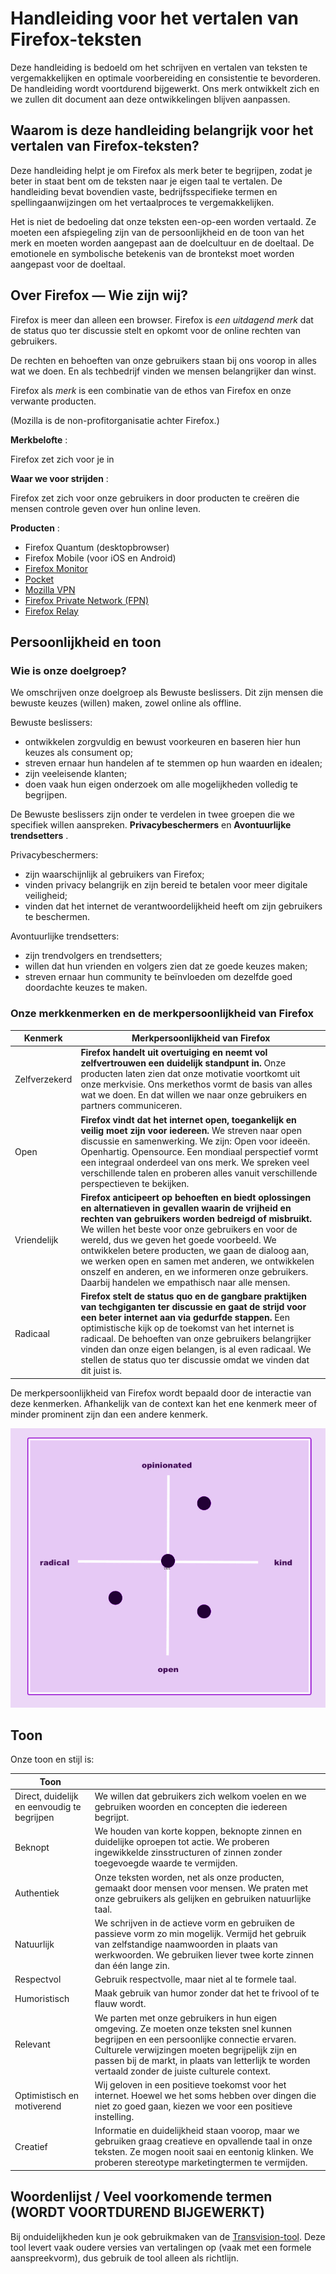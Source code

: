 Handleiding voor het vertalen van Firefox\-teksten
===================================================

Deze handleiding is bedoeld om het schrijven en vertalen van teksten te vergemakkelijken en optimale voorbereiding en consistentie te bevorderen. De handleiding wordt voortdurend bijgewerkt. Ons merk ontwikkelt zich en we zullen dit document aan deze ontwikkelingen blijven aanpassen.

Waarom is deze handleiding belangrijk voor het vertalen van Firefox\-teksten?
------------------------------------------------------------------------------

Deze handleiding helpt je om Firefox als merk beter te begrijpen, zodat je beter in staat bent om de teksten naar je eigen taal te vertalen. De handleiding bevat bovendien vaste, bedrijfsspecifieke termen en spellingaanwijzingen om het vertaalproces te vergemakkelijken.

Het is niet de bedoeling dat onze teksten een\-op\-een worden vertaald. Ze moeten een afspiegeling zijn van de persoonlijkheid en de toon van het merk en moeten worden aangepast aan de doelcultuur en de doeltaal. De emotionele en symbolische betekenis van de brontekst moet worden aangepast voor de doeltaal.

Over Firefox — Wie zijn wij?
----------------------------

Firefox is meer dan alleen een browser. Firefox is *een uitdagend merk* dat de status quo ter discussie stelt en opkomt voor de online rechten van gebruikers.

De rechten en behoeften van onze gebruikers staan bij ons voorop in alles wat we doen. En als techbedrijf vinden we mensen belangrijker dan winst.

Firefox als *merk* is een combinatie van de ethos van Firefox en onze verwante producten.

\(Mozilla is de non\-profitorganisatie achter Firefox.\)

**Merkbelofte** :

Firefox zet zich voor je in

**Waar we voor strijden** :

Firefox zet zich voor onze gebruikers in door producten te creëren die mensen controle geven over hun online leven.

**Producten** :

* Firefox Quantum \(desktopbrowser\)
* Firefox Mobile \(voor iOS en Android\)
* [Firefox Monitor](https://monitor.firefox.com/)
* [Pocket](https://play.google.com/store/apps/)
* [Mozilla VPN](https://vpn.mozilla.org/)
* [Firefox Private Network \(FPN\)](https://fpn.firefox.com/)
* [Firefox Relay](https://relay.firefox.com/)

Persoonlijkheid en toon
-----------------------

### Wie is onze doelgroep?

We omschrijven onze doelgroep als Bewuste beslissers. Dit zijn mensen die bewuste keuzes \(willen\) maken, zowel online als offline.

Bewuste beslissers:

* ontwikkelen zorgvuldig en bewust voorkeuren en baseren hier hun keuzes als consument op;
* streven ernaar hun handelen af te stemmen op hun waarden en idealen;
* zijn veeleisende klanten;
* doen vaak hun eigen onderzoek om alle mogelijkheden volledig te begrijpen.

De Bewuste beslissers zijn onder te verdelen in twee groepen die we specifiek willen aanspreken. **Privacybeschermers** en **Avontuurlijke trendsetters** .

Privacybeschermers:

* zijn waarschijnlijk al gebruikers van Firefox;
* vinden privacy belangrijk en zijn bereid te betalen voor meer digitale veiligheid;
* vinden dat het internet de verantwoordelijkheid heeft om zijn gebruikers te beschermen.

Avontuurlijke trendsetters:

* zijn trendvolgers en trendsetters;
* willen dat hun vrienden en volgers zien dat ze goede keuzes maken;
* streven ernaar hun community te beïnvloeden om dezelfde goed doordachte keuzes te maken.

### Onze merkkenmerken en de merkpersoonlijkheid van Firefox

|  **Kenmerk**  |                                                                                                                                                                                                                         **Merkpersoonlijkheid van Firefox**                                                                                                                                                                                                                         |
|---------------|-------------------------------------------------------------------------------------------------------------------------------------------------------------------------------------------------------------------------------------------------------------------------------------------------------------------------------------------------------------------------------------------------------------------------------------------------------------------------------------|
| Zelfverzekerd | **Firefox handelt uit overtuiging en neemt vol zelfvertrouwen een duidelijk standpunt in.** Onze producten laten zien dat onze motivatie voortkomt uit onze merkvisie. Ons merkethos vormt de basis van alles wat we doen. En dat willen we naar onze gebruikers en partners communiceren.                                                                                                                                                                                          |
| Open          | **Firefox vindt dat het internet open, toegankelijk en veilig moet zijn voor iedereen.** We streven naar open discussie en samenwerking. We zijn: Open voor ideeën. Openhartig. Opensource. Een mondiaal perspectief vormt een integraal onderdeel van ons merk. We spreken veel verschillende talen en proberen alles vanuit verschillende perspectieven te bekijken.                                                                                                              |
| Vriendelijk   | **Firefox anticipeert op behoeften en biedt oplossingen en alternatieven in gevallen waarin de vrijheid en rechten van gebruikers worden bedreigd of misbruikt.** We willen het beste voor onze gebruikers en voor de wereld, dus we geven het goede voorbeeld. We ontwikkelen betere producten, we gaan de dialoog aan, we werken open en samen met anderen, we ontwikkelen onszelf en anderen, en we informeren onze gebruikers. Daarbij handelen we empathisch naar alle mensen. |
| Radicaal      | **Firefox stelt de status quo en de gangbare praktijken van techgiganten ter discussie en gaat de strijd voor een beter internet aan via gedurfde stappen.** Een optimistische kijk op de toekomst van het internet is radicaal. De behoeften van onze gebruikers belangrijker vinden dan onze eigen belangen, is al even radicaal. We stellen de status quo ter discussie omdat we vinden dat dit juist is.                                                                        |

De merkpersoonlijkheid van Firefox wordt bepaald door de interactie van deze kenmerken. Afhankelijk van de context kan het ene kenmerk meer of minder prominent zijn dan een andere kenmerk.

![Firefox-persoonlijkheidsmatrix](../images/firefox_marketing/firefox_personality_en.png)

Toon
----

Onze toon en stijl is:

|                    Toon                     |                                                                                                                                                                                                                                                                                                  |
|---------------------------------------------|--------------------------------------------------------------------------------------------------------------------------------------------------------------------------------------------------------------------------------------------------------------------------------------------------|
| Direct, duidelijk en eenvoudig te begrijpen | We willen dat gebruikers zich welkom voelen en we gebruiken woorden en concepten die iedereen begrijpt.                                                                                                                                                                                          |
| Beknopt                                     | We houden van korte koppen, beknopte zinnen en duidelijke oproepen tot actie.  We proberen ingewikkelde zinsstructuren of zinnen zonder toegevoegde waarde te vermijden.                                                                                                                         |
| Authentiek                                  | Onze teksten worden, net als onze producten, gemaakt door mensen voor mensen. We praten met onze gebruikers als gelijken en gebruiken natuurlijke taal.                                                                                                                                          |
| Natuurlijk                                  | We schrijven in de actieve vorm en gebruiken de passieve vorm zo min mogelijk. Vermijd het gebruik van zelfstandige naamwoorden in plaats van werkwoorden. We gebruiken liever twee korte zinnen dan één lange zin.                                                                              |
| Respectvol                                  | Gebruik respectvolle, maar niet al te formele taal.                                                                                                                                                                                                                                              |
| Humoristisch                                | Maak gebruik van humor zonder dat het te frivool of te flauw wordt.                                                                                                                                                                                                                              |
| Relevant                                    | We parten met onze gebruikers in hun eigen omgeving. Ze moeten onze teksten snel kunnen begrijpen en een persoonlijke connectie ervaren. Culturele verwijzingen moeten begrijpelijk zijn en passen bij de markt, in plaats van letterlijk te worden vertaald zonder de juiste culturele context. |
| Optimistisch en motiverend                  | Wij geloven in een positieve toekomst voor het internet. Hoewel we het soms hebben over dingen die niet zo goed gaan, kiezen we voor een positieve instelling.                                                                                                                                   |
| Creatief                                    | Informatie en duidelijkheid staan voorop, maar we gebruiken graag creatieve en opvallende taal in onze teksten. Ze mogen nooit saai en eentonig klinken. We proberen stereotype marketingtermen te vermijden.                                                                                    |

Woordenlijst / Veel voorkomende termen \(WORDT VOORTDUREND BIJGEWERKT\)
-------------------------------------------------------------------------

Bij onduidelijkheden kun je ook gebruikmaken van de [Transvision\-tool](https://transvision.mozfr.org/). Deze tool levert vaak oudere versies van vertalingen op \(vaak met een formele aanspreekvorm\), dus gebruik de tool alleen als richtlijn.

